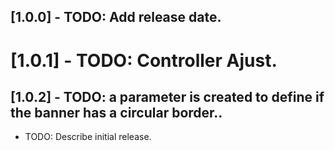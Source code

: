 ## [1.0.0] - TODO: Add release date.
#  [1.0.1] - TODO: Controller Ajust.
## [1.0.2] - TODO: a parameter is created to define if the banner has a circular border..
* TODO: Describe initial release.

